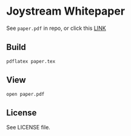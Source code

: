 # Joystream Whitepaper

See `paper.pdf` in repo, or click this [LINK](https://github.com/Joystream/whitepaper/blob/master/paper.pdf)

## Build

`pdflatex paper.tex`

## View

`open paper.pdf`

## License

See LICENSE file.
